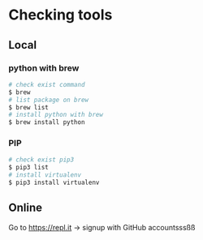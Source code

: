 # Checking tools

## Local
### python with brew
```bash
# check exist command
$ brew
# list package on brew
$ brew list
# install python with brew
$ brew install python
```

### PIP
```bash
# check exist pip3 
$ pip3 list
# install virtualenv
$ pip3 install virtualenv
```

## Online
Go to https://repl.it
-> signup with GitHub accountsssßß